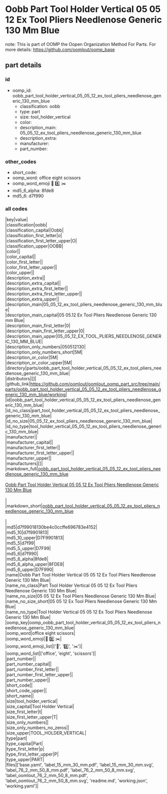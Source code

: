 # Oobb Part Tool Holder Vertical 05 05 12 Ex Tool Pliers Needlenose Generic 130 Mm Blue  

note: This is part of OOMP the Oopen Organization Method For Parts. For more details: https://github.com/oomlout/oomp_base

##  part details





### id
* oomp_id: oobb_part_tool_holder_vertical_05_05_12_ex_tool_pliers_needlenose_generic_130_mm_blue
  * classification: oobb
  * type: part
  * size: tool_holder_vertical
  * color: 
  * description_main: 05_05_12_ex_tool_pliers_needlenose_generic_130_mm_blue
  * description_extra: 
  * manufacturer: 
  * part_number: 

### other_codes
* short_code: 
* oomp_word: office eight scissors
* oomp_word_emoji :office: :eight: :scissors:
* md5_6_alpha: 8fde8
* md5_6: d7f990

### all codes 
|key|value|  
|classification|oobb|  
|classification_capital|Oobb|  
|classification_first_letter|o|  
|classification_first_letter_upper|O|  
|classification_upper|OOBB|  
|color||  
|color_capital||  
|color_first_letter||  
|color_first_letter_upper||  
|color_upper||  
|description_extra||  
|description_extra_capital||  
|description_extra_first_letter||  
|description_extra_first_letter_upper||  
|description_extra_upper||  
|description_main|05_05_12_ex_tool_pliers_needlenose_generic_130_mm_blue|  
|description_main_capital|05 05.12 Ex Tool Pliers Needlenose Generic 130 mm Blue|  
|description_main_first_letter|0|  
|description_main_first_letter_upper|0|  
|description_main_upper|05_05_12_EX_TOOL_PLIERS_NEEDLENOSE_GENERIC_130_MM_BLUE|  
|description_only_numbers|050512130|  
|description_only_numbers_short|5M|  
|description_or_color|5M|  
|description_or_color_upper|5M|  
|directory|parts/oobb_part_tool_holder_vertical_05_05_12_ex_tool_pliers_needlenose_generic_130_mm_blue|  
|distributors|[]|  
|github_link|https://github.com/oomlout/oomlout_oomp_part_src/tree/main/parts/oobb_part_tool_holder_vertical_05_05_12_ex_tool_pliers_needlenose_generic_130_mm_blue/working|  
|id|oobb_part_tool_holder_vertical_05_05_12_ex_tool_pliers_needlenose_generic_130_mm_blue|  
|id_no_class|part_tool_holder_vertical_05_05_12_ex_tool_pliers_needlenose_generic_130_mm_blue|  
|id_no_size|05_05_12_ex_tool_pliers_needlenose_generic_130_mm_blue|  
|id_no_type|tool_holder_vertical_05_05_12_ex_tool_pliers_needlenose_generic_130_mm_blue|  
|manufacturer||  
|manufacturer_capital||  
|manufacturer_first_letter||  
|manufacturer_first_letter_upper||  
|manufacturer_upper||  
|manufacturers|[]|  
|markdown_full|[oobb_part_tool_holder_vertical_05_05_12_ex_tool_pliers_needlenose_generic_130_mm_blue](https://github.com/oomlout/oomlout_oomp_part_src/tree/main/parts/oobb_part_tool_holder_vertical_05_05_12_ex_tool_pliers_needlenose_generic_130_mm_blue/working)<br>[](https://github.com/oomlout/oomlout_oomp_part_src/tree/main/parts/oobb_part_tool_holder_vertical_05_05_12_ex_tool_pliers_needlenose_generic_130_mm_blue/working)<br>[Oobb Part Tool Holder Vertical 05 05 12 Ex Tool Pliers Needlenose Generic 130 Mm Blue](https://github.com/oomlout/oomlout_oomp_part_src/tree/main/parts/oobb_part_tool_holder_vertical_05_05_12_ex_tool_pliers_needlenose_generic_130_mm_blue/working)<br><br>|  
|markdown_short|[oobb_part_tool_holder_vertical_05_05_12_ex_tool_pliers_needlenose_generic_130_mm_blue](https://github.com/oomlout/oomlout_oomp_part_src/tree/main/parts/oobb_part_tool_holder_vertical_05_05_12_ex_tool_pliers_needlenose_generic_130_mm_blue/working)<br><br>|  
|md5|d7f99018130be4c0ccffe696783e4152|  
|md5_10|d7f9901813|  
|md5_10_upper|D7F9901813|  
|md5_5|d7f99|  
|md5_5_upper|D7F99|  
|md5_6|d7f990|  
|md5_6_alpha|8fde8|  
|md5_6_alpha_upper|8FDE8|  
|md5_6_upper|D7F990|  
|name|Oobb Part Tool Holder Vertical 05 05 12 Ex Tool Pliers Needlenose Generic 130 Mm Blue|  
|name_no_class|Part Tool Holder Vertical 05 05 12 Ex Tool Pliers Needlenose Generic 130 Mm Blue|  
|name_no_size|05 05 12 Ex Tool Pliers Needlenose Generic 130 Mm Blue|  
|name_no_size_short|05 05 12 Ex Tool Pliers Needlenose Generic 130 Mm Blue|  
|name_no_type|Tool Holder Vertical 05 05 12 Ex Tool Pliers Needlenose Generic 130 Mm Blue|  
|oomp_key|oomp_oobb_part_tool_holder_vertical_05_05_12_ex_tool_pliers_needlenose_generic_130_mm_blue|  
|oomp_word|office eight scissors|  
|oomp_word_emoji|:office: :eight: :scissors:|  
|oomp_word_emoji_list|[':office:', ':eight:', ':scissors:']|  
|oomp_word_list|['office', 'eight', 'scissors']|  
|part_number||  
|part_number_capital||  
|part_number_first_letter||  
|part_number_first_letter_upper||  
|part_number_upper||  
|short_code||  
|short_code_upper||  
|short_name||  
|size|tool_holder_vertical|  
|size_capital|Tool Holder Vertical|  
|size_first_letter|t|  
|size_first_letter_upper|T|  
|size_only_numbers||  
|size_only_numbers_no_zeros||  
|size_upper|TOOL_HOLDER_VERTICAL|  
|type|part|  
|type_capital|Part|  
|type_first_letter|p|  
|type_first_letter_upper|P|  
|type_upper|PART|  
|files|['base.yaml', 'label_15_mm_30_mm.pdf', 'label_15_mm_30_mm.svg', 'label_76_2_mm_50_8_mm.pdf', 'label_76_2_mm_50_8_mm.svg', 'label_oomlout_76_2_mm_50_8_mm.pdf', 'label_oomlout_76_2_mm_50_8_mm.svg', 'readme.md', 'working.json', 'working.yaml']|  
